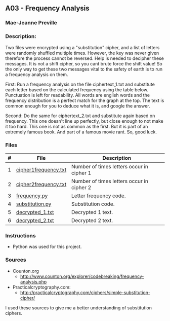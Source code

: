 ## A03 - Frequency Analysis
### Mae-Jeanne Preville 
### Description:

Two files were encrypted using a "substitution" cipher, and a list of letters were randomly shuffled multiple times. However, the key was never given therefore the process cannot be reversed. Help is needed to decipher these messages. It is not a shift cipher, so you cant brute force the shift value! So the only way to get these two messages vital to the safety of earth is to run a frequency analysis on them. 

First: Run a frequency analysis on the file ciphertext_1.txt and substitute each letter based on the calculated frequency using the table below. Punctuation is left for readability. All words are english words and the frequency distribution is a perfect match for the graph at the top. The text is common enough for you to deduce what it is, and google the answer.

Second: Do the same for ciphertext_2.txt and substitute again based on frequency. This one doesn't line up perfectly, but close enough to not make it too hard. This one is not as common as the first. But it is part of an extremely famous book. And part of a famous movie rant. So, good luck.

### Files

|   #   | File                       | Description                                                |
| :---: | -------------------------- | ---------------------------------------------------------- |
|   1   | [cipher1frequency.txt](./cipher1frequency.txt)   | Number of times letters occur in cipher 1    |
|   2   | [cipher2frequency.txt](./cipher2frequency.txt)   | Number of times letters occur in cipher 2    |
|   3   | [frequency.py](./frequency.py)           | Letter frequency code.                       |
|   4   | [substitution.py](./substitution.py)     | Substitution code.                           |
|   5   | [decrypted_1.txt](./decrypted_1.txt)     | Decrypted 1 text.                            |
|   6   | [decrypted_2.txt](./decrypted_2.txt)     | Decrypted 2 text.                            |


### Instructions

- Python was used for this project.

### Sources

- Counton.org
  - http://www.counton.org/explorer/codebreaking/frequency-analysis.php
- Practicalcryptography.com: 
  - http://practicalcryptography.com/ciphers/simple-substitution-cipher/

I used these sources to give me a better understanding of substitution ciphers.
